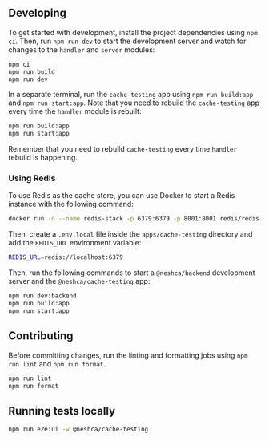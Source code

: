 ## Developing

To get started with development, install the project dependencies using `npm ci`. Then, run `npm run dev` to start the development server and watch for changes to the `handler` and `server` modules:

```sh
npm ci
npm run build
npm run dev

```

In a separate terminal, run the `cache-testing` app using `npm run build:app` and `npm run start:app`. Note that you need to rebuild the `cache-testing` app every time the `handler` module is rebuilt:

```sh
npm run build:app
npm run start:app
```

Remember that you need to rebuild `cache-testing` every time `handler` rebuild is happening.

### Using Redis

To use Redis as the cache store, you can use Docker to start a Redis instance with the following command:

```sh
docker run -d --name redis-stack -p 6379:6379 -p 8001:8001 redis/redis-stack:latest
```

Then, create a `.env.local` file inside the `apps/cache-testing` directory and add the `REDIS_URL` environment variable:

```sh
REDIS_URL=redis://localhost:6379
```

Then, run the following commands to start a `@neshca/backend` development server and the `@neshca/cache-testing` app:

```sh
npm run dev:backend
npm run build:app
npm run start:app
```

## Contributing

Before committing changes, run the linting and formatting jobs using `npm run lint` and `npm run format`.

```sh
npm run lint
npm run format
```

## Running tests locally

```sh
npm run e2e:ui -w @neshca/cache-testing
```
